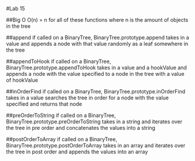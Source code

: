 #Lab 15

##Big O
O(n) = n for all of these functions where n is the amount of objects in the tree

##append
if called on a BinaryTree, BinaryTree.prototype.append takes in a value and appends a node with that value randomly as a leaf somewhere in the tree

##appendToHook
if called on a BinaryTree, BinaryTree.prototype.appendToHook takes in a value and a hookValue and appends a node with the value specified to a node in the tree with a value of hookValue

##inOrderFind
if called on a BinaryTree, BinaryTree.prototype.inOrderFind takes in a value searches the tree in order for a node with the value specified and returns that node

##preOrderToString
if called on a BinaryTree, BinaryTree.prototype.preOrderToString takes in a string and iterates over the tree in  pre order and concatenates the values into a string

##postOrderToArray
if called on a BinaryTree, BinaryTree.prototype.postOrderToArray takes in an array and iterates over the tree in  post order and appends the values into an array
